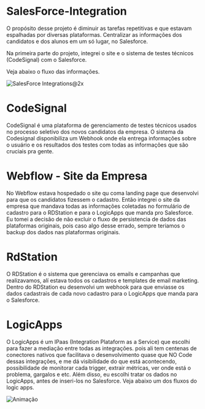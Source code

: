 # SalesForce-Integration

O propósito desse projeto é diminuir as tarefas repetitivas e que estavam espalhadas por diversas plataformas. Centralizar as informações dos candidatos e dos alunos em um só lugar, no Salesforce.

Na primeira parte do projeto, integrei o site e o sistema de testes técnicos (CodeSignal) com o Salesforce. 

Veja abaixo o fluxo das informações.


![SalesForce Integrations@2x](https://user-images.githubusercontent.com/63682265/185831033-af4d6042-011b-4807-8302-f2d75c60b646.png)


# CodeSignal

CodeSignal é uma plataforma de gerenciamento de testes técnicos usados no processo seletivo dos novos candidatos da empresa. O sistema da Codesignal disponibiliza um Webhook onde ela entrega informações sobre o usuário e os resultados dos testes com todas as informações que são cruciais pra gente. 

# Webflow - Site da Empresa

No Webflow estava hospedado o site qu coma landing page que desenvolvi para que os candidatos fizessem o cadastro. Então integrei o site da empresa que mandava todas as informações coletadas no formulário de cadastro para o RDStation e para o LogicApps que manda pro Salesforce. Eu tomei a decisão de não excluir o fluxo de persistencia de dados das plataformas originais, pois caso algo desse errado, sempre teriamos o backup dos dados nas plataformas originais.

# RdStation

O RDStation é o sistema que gerenciava os emails e campanhas que realizavamos, alí estava todos os cadastros e templates de email marketing. Dentro do RDStation eu desenvolvi um webhook para que enviasse os dados cadastrais de cada novo cadastro para o LogicApps que manda para o Salesforce.

# LogicApps

O LogicApps é um IPaas (Integration Plataform as a Service) que escolhi para fazer a mediação entre todas as integrações. pois ali tem centenas de conectores nativos que facilitava o desenvolvimento quase que NO Code dessas integrações, e me dá visibilidade do que está acontecendo, possibilidade de monitorar cada trigger, extrair métricas, ver onde está o problema, gargalos e etc. Além disso, eu escolhi tratar os dados no LogicApps, antes de inseri-los no Salesforce. Veja abaixo um dos fluxos do logic apps. 

![Animação](https://user-images.githubusercontent.com/63682265/185838658-5cc2411d-7f6d-4c83-9ba5-b5bd679b137b.gif)

